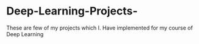 # Deep-Learning-Projects-
These are few of my projects which I. Have implemented for my course of Deep Learning 
